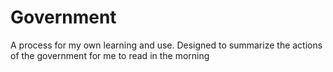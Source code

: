 # Government
A process for my own learning and use. Designed to summarize the actions of the government for me to read in the morning
